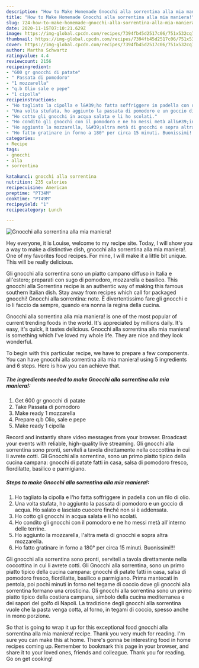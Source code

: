 ```yaml
---
description: "How to Make Homemade Gnocchi alla sorrentina alla mia maniera!"
title: "How to Make Homemade Gnocchi alla sorrentina alla mia maniera!"
slug: 724-how-to-make-homemade-gnocchi-alla-sorrentina-alla-mia-maniera
date: 2020-11-15T07:10:21.629Z
image: https://img-global.cpcdn.com/recipes/7394fb45d2517c06/751x532cq70/gnocchi-alla-sorrentina-alla-mia-maniera-recipe-main-photo.jpg
thumbnail: https://img-global.cpcdn.com/recipes/7394fb45d2517c06/751x532cq70/gnocchi-alla-sorrentina-alla-mia-maniera-recipe-main-photo.jpg
cover: https://img-global.cpcdn.com/recipes/7394fb45d2517c06/751x532cq70/gnocchi-alla-sorrentina-alla-mia-maniera-recipe-main-photo.jpg
author: Martha Schwartz
ratingvalue: 4.4
reviewcount: 2156
recipeingredient:
- "600 gr gnocchi di patate"
- " Passata di pomodoro"
- "1 mozzarella"
- "q.b Olio sale e pepe"
- "1 cipolla"
recipeinstructions:
- "Ho tagliato la cipolla e l&#39;ho fatta soffriggere in padella con un filo di olio."
- "Una volta stufata, ho aggiunto la passata di pomodoro e un goccio di acqua. Ho salato e lasciato cuocere finché non si è addensata."
- "Ho cotto gli gnocchi in acqua salata e li ho scolati."
- "Ho condito gli gnocchi con il pomodoro e ne ho messi metà all&#39;interno delle terrine."
- "Ho aggiunto la mozzarella, l&#39;altra metà di gnocchi e sopra altra mozzarella."
- "Ho fatto gratinare in forno a 180° per circa 15 minuti. Buonissimi!!!"
categories:
- Recipe
tags:
- gnocchi
- alla
- sorrentina

katakunci: gnocchi alla sorrentina 
nutrition: 235 calories
recipecuisine: American
preptime: "PT34M"
cooktime: "PT49M"
recipeyield: "1"
recipecategory: Lunch

---
```



![Gnocchi alla sorrentina alla mia maniera!](https://img-global.cpcdn.com/recipes/7394fb45d2517c06/751x532cq70/gnocchi-alla-sorrentina-alla-mia-maniera-recipe-main-photo.jpg)

Hey everyone, it is Louise, welcome to my recipe site. Today, I will show you a way to make a distinctive dish, gnocchi alla sorrentina alla mia maniera!. One of my favorites food recipes. For mine, I will make it a little bit unique. This will be really delicious.

Gli gnocchi alla sorrentina sono un piatto campano diffuso in Italia e all&#39;estero; preparati con sugo di pomodoro, mozzarella e basilico. This gnocchi alla Sorrentina recipe is an authentic way of making this famous southern Italian dish. Stay away from recipes which call for packaged gnocchi! Gnocchi alla sorrentina: note. È divertentissimo fare gli gnocchi e io li faccio da sempre, quando era nonna la regina della cucina.

Gnocchi alla sorrentina alla mia maniera! is one of the most popular of current trending foods in the world. It's appreciated by millions daily. It's easy, it's quick, it tastes delicious. Gnocchi alla sorrentina alla mia maniera! is something which I've loved my whole life. They are nice and they look wonderful.


To begin with this particular recipe, we have to prepare a few components. You can have gnocchi alla sorrentina alla mia maniera! using 5 ingredients and 6 steps. Here is how you can achieve that.

<!--inarticleads1-->

##### The ingredients needed to make Gnocchi alla sorrentina alla mia maniera!:

1. Get 600 gr gnocchi di patate
1. Take  Passata di pomodoro
1. Make ready 1 mozzarella
1. Prepare q.b Olio, sale e pepe
1. Make ready 1 cipolla


Record and instantly share video messages from your browser. Broadcast your events with reliable, high-quality live streaming. Gli gnocchi alla sorrentina sono pronti, serviteli a tavola direttamente nella coccottina in cui li avrete cotti. Gli Gnocchi alla sorrentina, sono un primo piatto tipico della cucina campana: gnocchi di patate fatti in casa, salsa di pomodoro fresco, fiordilatte, basilico e parmigiano. 

<!--inarticleads2-->

##### Steps to make Gnocchi alla sorrentina alla mia maniera!:

1. Ho tagliato la cipolla e l&#39;ho fatta soffriggere in padella con un filo di olio.
1. Una volta stufata, ho aggiunto la passata di pomodoro e un goccio di acqua. Ho salato e lasciato cuocere finché non si è addensata.
1. Ho cotto gli gnocchi in acqua salata e li ho scolati.
1. Ho condito gli gnocchi con il pomodoro e ne ho messi metà all&#39;interno delle terrine.
1. Ho aggiunto la mozzarella, l&#39;altra metà di gnocchi e sopra altra mozzarella.
1. Ho fatto gratinare in forno a 180° per circa 15 minuti. Buonissimi!!!


Gli gnocchi alla sorrentina sono pronti, serviteli a tavola direttamente nella coccottina in cui li avrete cotti. Gli Gnocchi alla sorrentina, sono un primo piatto tipico della cucina campana: gnocchi di patate fatti in casa, salsa di pomodoro fresco, fiordilatte, basilico e parmigiano. Prima mantecati in pentola, poi pochi minuti in forno nel tegame di coccio dove gli gnocchi alla sorrentina formano una crosticina. Gli gnocchi alla sorrentina sono un primo piatto tipico della costiera campana, simbolo della cucina mediterranea e dei sapori del golfo di Napoli. La tradizione degli gnocchi alla sorrentina vuole che la pasta venga cotta, al forno, in tegami di coccio, spesso anche in mono porzione. 

So that is going to wrap it up for this exceptional food gnocchi alla sorrentina alla mia maniera! recipe. Thank you very much for reading. I'm sure you can make this at home. There's gonna be interesting food in home recipes coming up. Remember to bookmark this page in your browser, and share it to your loved ones, friends and colleague. Thank you for reading. Go on get cooking!
